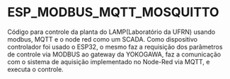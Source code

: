 # ESP_MODBUS_MQTT_MOSQUITTO
Código para controle da planta do LAMP(Laboratório da UFRN) usando modbus, MQTT e o node red como um SCADA.
Como dispositivo controlador foi usado o ESP32, o mesmo faz a requisição dos parâmetros de controle via MODBUS ao gateway da YOKOGAWA, faz a comunicação com o sistema de aquisição implementado no Node-Red via MQTT, e executa o controle.

